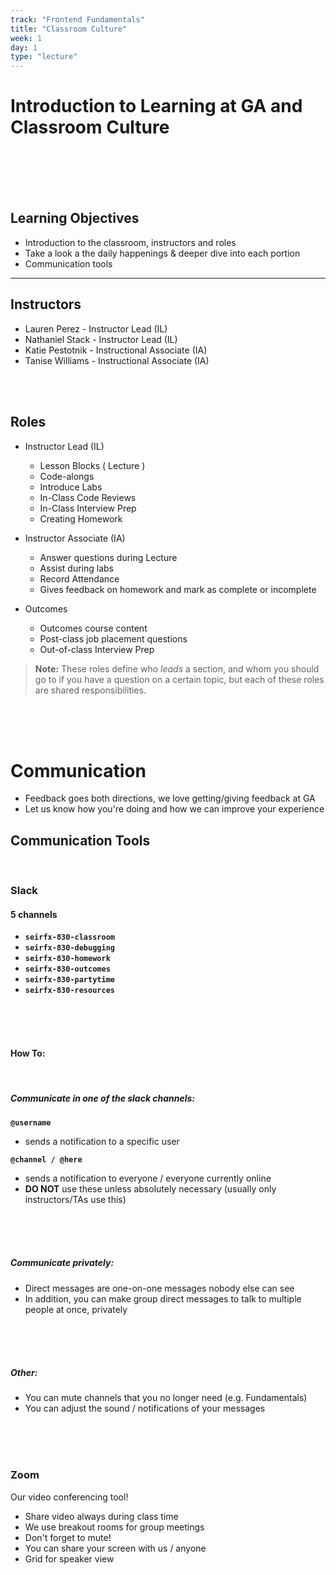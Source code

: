 ```yaml
---
track: "Frontend Fundamentals"
title: "Classroom Culture"
week: 1
day: 1
type: "lecture"
---
```


# Introduction to Learning at GA and Classroom Culture

<br>
<br>
<br>
<br>

## Learning Objectives

- Introduction to the classroom, instructors and roles
- Take a look a the daily happenings & deeper dive into each portion
- Communication tools

<hr>

## Instructors

- Lauren Perez - Instructor Lead (IL)
- Nathaniel Stack - Instructor Lead (IL)
- Katie Pestotnik - Instructional Associate (IA)
- Tanise Williams  - Instructional Associate (IA)

<br>
<br>

## Roles

- Instructor Lead (IL)

  - Lesson Blocks ( Lecture )
  - Code-alongs
  - Introduce Labs
  - In-Class Code Reviews
  - In-Class Interview Prep
  - Creating Homework

- Instructor Associate (IA)

  - Answer questions during Lecture
  - Assist during labs
  - Record Attendance
  - Gives feedback on homework and mark as complete or incomplete

- Outcomes
  - Outcomes course content
  - Post-class job placement questions
  - Out-of-class Interview Prep

> **Note:** These roles define who _leads_ a section, and whom you should go to if you have a question on a certain topic, but each of these roles are shared responsibilities.

<br>
<br>
<br>

# Communication

- Feedback goes both directions, we love getting/giving feedback at GA
- Let us know how you're doing and how we can improve your experience

## Communication Tools

<br>

### Slack

#### 5 channels

- **`seirfx-830-classroom`**
- **`seirfx-830-debugging`**
- **`seirfx-830-homework`**
- **`seirfx-830-outcomes`**
- **`seirfx-830-partytime`**
- **`seirfx-830-resources`**

<br>
<br>
<br>

#### How To:

<br>

##### Communicate in one of the slack channels:

**`@username`**

- sends a notification to a specific user

**`@channel / @here`**

- sends a notification to everyone / everyone currently online
- **DO NOT** use these unless absolutely necessary (usually only instructors/TAs use this)

<br>
<br>
<br>

##### Communicate privately:

- Direct messages are one-on-one messages nobody else can see
- In addition, you can make group direct messages to talk to multiple people at once, privately

<br>
<br>
<br>

##### Other:

- You can mute channels that you no longer need (e.g. Fundamentals)
- You can adjust the sound / notifications of your messages

<br>
<br>
<br>

### Zoom

Our video conferencing tool!

- Share video always during class time
- We use breakout rooms for group meetings
- Don't forget to mute!
- You can share your screen with us / anyone
- Grid for speaker view
